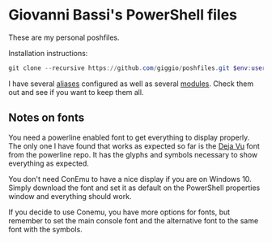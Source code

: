 # Giovanni Bassi's PowerShell files

These are my personal poshfiles.

Installation instructions:

````powershell
git clone --recursive https://github.com/giggio/poshfiles.git $env:userprofile\Documents\WindowsPowerShell
````

I have several [aliases](https://github.com/giggio/poshfiles/blob/master/Microsoft.PowerShell_profile.ps1) configured
as well as several [modules](https://github.com/giggio/poshfiles/tree/master/Modules).
Check them out and see if you want to keep them all.

## Notes on fonts
You need a powerline enabled font to get everything to display properly. The only one I have found
that works as expected so far is the
[Deja Vu](https://github.com/powerline/fonts/blob/master/DejaVuSansMono/DejaVu%20Sans%20Mono%20for%20Powerline.ttf)
font from the powerline repo. It has the glyphs and symbols necessary to show everything as expected.

You don't need ConEmu to have a nice display if you are on Windows 10. Simply download the font
and set it as default on the PowerShell properties window and everything should work.

If you decide to use Conemu, you have more options for fonts, but remember to set the main console font
and the alternative font to the same font with the symbols.
